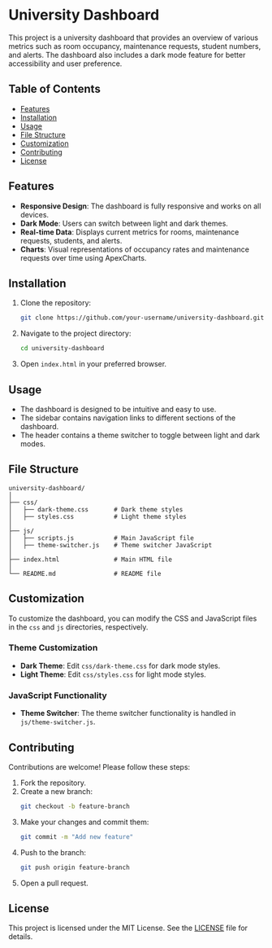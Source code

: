 # University Dashboard

This project is a university dashboard that provides an overview of various metrics such as room occupancy, maintenance requests, student numbers, and alerts. The dashboard also includes a dark mode feature for better accessibility and user preference.

## Table of Contents
- [Features](#features)
- [Installation](#installation)
- [Usage](#usage)
- [File Structure](#file-structure)
- [Customization](#customization)
- [Contributing](#contributing)
- [License](#license)

## Features
- **Responsive Design**: The dashboard is fully responsive and works on all devices.
- **Dark Mode**: Users can switch between light and dark themes.
- **Real-time Data**: Displays current metrics for rooms, maintenance requests, students, and alerts.
- **Charts**: Visual representations of occupancy rates and maintenance requests over time using ApexCharts.

## Installation
1. Clone the repository:
   ```bash
   git clone https://github.com/your-username/university-dashboard.git
   ```
2. Navigate to the project directory:
   ```bash
   cd university-dashboard
   ```
3. Open `index.html` in your preferred browser.

## Usage
- The dashboard is designed to be intuitive and easy to use.
- The sidebar contains navigation links to different sections of the dashboard.
- The header contains a theme switcher to toggle between light and dark modes.

## File Structure
```
university-dashboard/
│
├── css/
│   ├── dark-theme.css       # Dark theme styles
│   ├── styles.css           # Light theme styles
│
├── js/
│   ├── scripts.js           # Main JavaScript file
│   ├── theme-switcher.js    # Theme switcher JavaScript
│
├── index.html               # Main HTML file
│
└── README.md                # README file
```

## Customization
To customize the dashboard, you can modify the CSS and JavaScript files in the `css` and `js` directories, respectively. 

### Theme Customization
- **Dark Theme**: Edit `css/dark-theme.css` for dark mode styles.
- **Light Theme**: Edit `css/styles.css` for light mode styles.

### JavaScript Functionality
- **Theme Switcher**: The theme switcher functionality is handled in `js/theme-switcher.js`.

## Contributing
Contributions are welcome! Please follow these steps:
1. Fork the repository.
2. Create a new branch:
   ```bash
   git checkout -b feature-branch
   ```
3. Make your changes and commit them:
   ```bash
   git commit -m "Add new feature"
   ```
4. Push to the branch:
   ```bash
   git push origin feature-branch
   ```
5. Open a pull request.

## License
This project is licensed under the MIT License. See the [LICENSE](LICENSE) file for details.
```